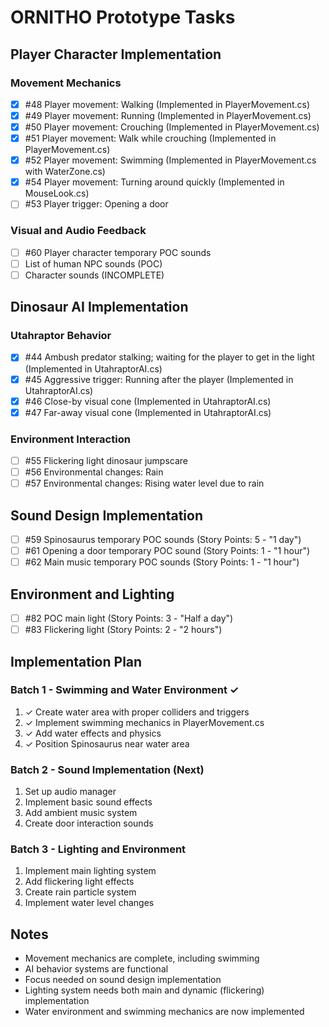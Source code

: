 # ORNITHO Prototype Tasks

## Player Character Implementation

### Movement Mechanics
- [x] #48 Player movement: Walking (Implemented in PlayerMovement.cs)
- [x] #49 Player movement: Running (Implemented in PlayerMovement.cs)
- [x] #50 Player movement: Crouching (Implemented in PlayerMovement.cs)
- [x] #51 Player movement: Walk while crouching (Implemented in PlayerMovement.cs)
- [x] #52 Player movement: Swimming (Implemented in PlayerMovement.cs with WaterZone.cs)
- [x] #54 Player movement: Turning around quickly (Implemented in MouseLook.cs)
- [ ] #53 Player trigger: Opening a door

### Visual and Audio Feedback
- [ ] #60 Player character temporary POC sounds
- [ ] List of human NPC sounds (POC)
- [ ] Character sounds (INCOMPLETE)

## Dinosaur AI Implementation

### Utahraptor Behavior
- [x] #44 Ambush predator stalking; waiting for the player to get in the light (Implemented in UtahraptorAI.cs)
- [x] #45 Aggressive trigger: Running after the player (Implemented in UtahraptorAI.cs)
- [x] #46 Close-by visual cone (Implemented in UtahraptorAI.cs)
- [x] #47 Far-away visual cone (Implemented in UtahraptorAI.cs)

### Environment Interaction
- [ ] #55 Flickering light dinosaur jumpscare
- [ ] #56 Environmental changes: Rain
- [ ] #57 Environmental changes: Rising water level due to rain

## Sound Design Implementation
- [ ] #59 Spinosaurus temporary POC sounds (Story Points: 5 - "1 day")
- [ ] #61 Opening a door temporary POC sound (Story Points: 1 - "1 hour")
- [ ] #62 Main music temporary POC sounds (Story Points: 1 - "1 hour")

## Environment and Lighting
- [ ] #82 POC main light (Story Points: 3 - "Half a day")
- [ ] #83 Flickering light (Story Points: 2 - "2 hours")

## Implementation Plan

### Batch 1 - Swimming and Water Environment ✓
1. ✓ Create water area with proper colliders and triggers
2. ✓ Implement swimming mechanics in PlayerMovement.cs
3. ✓ Add water effects and physics
4. ✓ Position Spinosaurus near water area

### Batch 2 - Sound Implementation (Next)
1. Set up audio manager
2. Implement basic sound effects
3. Add ambient music system
4. Create door interaction sounds

### Batch 3 - Lighting and Environment
1. Implement main lighting system
2. Add flickering light effects
3. Create rain particle system
4. Implement water level changes

## Notes
- Movement mechanics are complete, including swimming
- AI behavior systems are functional
- Focus needed on sound design implementation
- Lighting system needs both main and dynamic (flickering) implementation
- Water environment and swimming mechanics are now implemented 